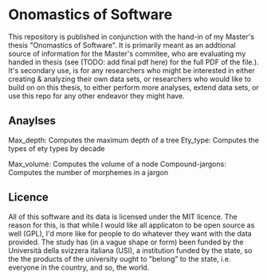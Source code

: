 # Onomastics of Software

This repository is published in conjunction with the hand-in of my Master's thesis "Onomastics of Software". It is primarily meant as an addtional source of information for the Master's commitee, who are evaluating my handed in thesis (see (TODO: add final pdf here) for the full PDF of the file.). It's secondary use, is for any researchers who might be interested in either creating & analyzing their own data sets, or researchers who would like to build on on this thesis, to either perform more analyses, extend data sets, or use this repo for any other endeavor they might have.  

## Anaylses

Max_depth: Computes the maximum depth of a tree
Ety_type: Computes the types of ety types by decade

Max_volume: Computes the volume of a node
Compound-jargons: Computes the number of morphemes in a jargon

## Licence

All of this software and its data is licensed under the MIT licence. The reason for this, is that while I would like all applicaton to be open source as well (GPL), I'd more like for people to do whatever they want with the data provided. The study has (in a vague shape or form) been funded by the Università della svizzera italiana (USI), a institution funded by the state, so the the products of the university ought to "belong" to the state, i.e. everyone in the country, and so, the world.